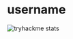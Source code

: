 # username

![tryhackme stats](https://raw.githubusercontent.com/aliabdelhafez/aliabdelhfez/master/assets/AliAbdelhafez.png)
